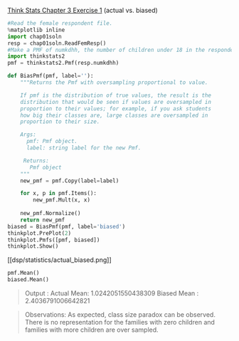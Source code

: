[Think Stats Chapter 3 Exercise 1](http://greenteapress.com/thinkstats2/html/thinkstats2004.html#toc31) (actual vs. biased)
```python
#Read the female respondent file.
%matplotlib inline
import chap01soln
resp = chap01soln.ReadFemResp()
#Make a PMF of numkdhh, the number of children under 18 in the respondent's household
import thinkstats2
pmf = thinkstats2.Pmf(resp.numkdhh)

def BiasPmf(pmf, label=''):
    """Returns the Pmf with oversampling proportional to value.

    If pmf is the distribution of true values, the result is the
    distribution that would be seen if values are oversampled in
    proportion to their values; for example, if you ask students
    how big their classes are, large classes are oversampled in
    proportion to their size.

    Args:
      pmf: Pmf object.
      label: string label for the new Pmf.

     Returns:
       Pmf object
    """
    new_pmf = pmf.Copy(label=label)

    for x, p in pmf.Items():
        new_pmf.Mult(x, x)
        
    new_pmf.Normalize()
    return new_pmf
biased = BiasPmf(pmf, label='biased')
thinkplot.PrePlot(2)
thinkplot.Pmfs([pmf, biased])
thinkplot.Show()
```
[[dsp/statistics/actual_biased.png]] 

```python
pmf.Mean()
biased.Mean()
```
> Output :
Actual Mean: 1.0242051550438309
Biased Mean : 2.4036791006642821

> Observations:
As expected, class size paradox can be observed. There is no representation for the families with zero children and families with more children are over sampled. 
